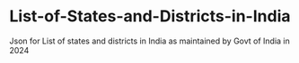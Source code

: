 # List-of-States-and-Districts-in-India
Json for List of states and districts in India as maintained by Govt of India in 2024
